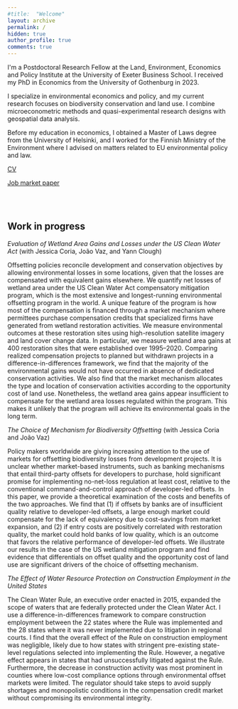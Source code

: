```yaml
---
#title:  "Welcome"
layout: archive
permalink: /
hidden: true
author_profile: true
comments: true
---
```


I'm a Postdoctoral Research Fellow at the Land, Environment, Economics and Policy Institute at the University of Exeter Business School. I received my PhD in Economics from the University of Gothenburg in 2023.

I specialize in environmental economics and policy, and my current research focuses on biodiversity conservation and land use. I combine microeconometric methods and quasi-experimental research designs with geospatial data analysis.

Before my education in economics, I obtained a Master of Laws degree from the University of Helsinki, and I worked for the Finnish Ministry of the Environment where I advised on matters related to EU environmental policy and law.

[CV](/assets/pdf/CV.pdf)

[Job market paper](/assets/pdf/JMP.pdf)


<br/><br/>

## Work in progress

_Evaluation of Wetland Area Gains and Losses under the US Clean Water Act_ (with Jessica Coria, João Vaz, and Yann Clough)

<span style="font-size: 14px;">Offsetting policies reconcile development and conservation objectives by allowing environmental losses in some locations, given that the losses are compensated with equivalent gains elsewhere. We quantify net losses of wetland area under the US Clean Water Act compensatory mitigation program, which is the most extensive and longest-running environmental offsetting program in the world. A unique feature of the program is how most of the compensation is financed through a market mechanism where permittees purchase compensation credits that specialized firms have generated from wetland restoration activities. We measure environmental outcomes at these restoration sites using high-resolution satellite imagery and land cover change data. In particular, we measure wetland area gains at 400 restoration sites that were established over 1995–2020. Comparing realized compensation projects to planned but withdrawn projects in a difference-in-differences framework, we find that the majority of the environmental gains would not have occurred in absence of dedicated conservation activities. We also find that the market mechanism allocates the type and location of conservation activities according to the opportunity cost of land use. Nonetheless, the wetland area gains appear insufficient to compensate for the wetland area losses regulated within the program. This makes it unlikely that the program will achieve its environmental goals in the long term.</span> 

_The Choice of Mechanism for Biodiversity Offsetting_ (with Jessica Coria and João Vaz)

<span style="font-size: 14px;">Policy makers worldwide are giving increasing attention to the use of markets for offsetting biodiversity losses from development projects. It is unclear whether market-based instruments, such as banking mechanisms that entail third-party offsets for developers to purchase, hold significant promise for implementing no-net-loss regulation at least cost, relative to the conventional command-and-control approach of developer-led offsets. In this paper, we provide a theoretical examination of the costs and benefits of the two approaches. We find that (1) if offsets by banks are of insufficient quality relative to developer-led offsets, a large enough market could compensate for the lack of equivalency due to cost-savings from market expansion, and (2) if entry costs are positively correlated with restoration quality, the market could hold banks of low quality, which is an outcome that favors the relative performance of developer-led offsets. We illustrate our results in the case of the US wetland mitigation program and find evidence that differentials on offset quality and the opportunity cost of land use are significant drivers of the choice of offsetting mechanism.</span> 

_The Effect of Water Resource Protection on Construction Employment in the United States_

<span style="font-size: 14px;">The Clean Water Rule, an executive order enacted in 2015, expanded the scope of waters that are federally protected under the Clean Water Act. I use a difference-in-differences framework to compare construction employment between the 22 states where the Rule was implemented and the 28 states where it was never implemented due to litigation in regional courts. I find that the overall effect of the Rule on construction employment was negligible, likely due to how states with stringent pre-existing state-level regulations selected into implementing the Rule. However, a negative effect appears in states that had unsuccessfully litigated against the Rule. Furthermore, the decrease in construction activity was most prominent in counties where low-cost compliance options through environmental offset markets were limited. The regulator should take steps to avoid supply shortages and monopolistic conditions in the compensation credit market without compromising its environmental integrity.</span> 




